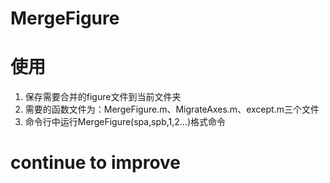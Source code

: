 # MergeFigure

# 使用
1. 保存需要合并的figure文件到当前文件夹
2. 需要的函数文件为：MergeFigure.m、MigrateAxes.m、except.m三个文件
3. 命令行中运行MergeFigure(spa,spb,1,2...)格式命令
# continue to improve

